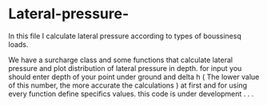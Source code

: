 # Lateral-pressure-
In this file I calculate lateral pressure according to types of boussinesq loads.

We have a surcharge class and some functions that calculate lateral pressure and plot distribution of lateral pressure in depth.
for input you should enter depth of your point under ground and delta h ( The lower value of this number, the more accurate the calculations ) at first and for using every function define specifics values.
this code is under development . . . 
